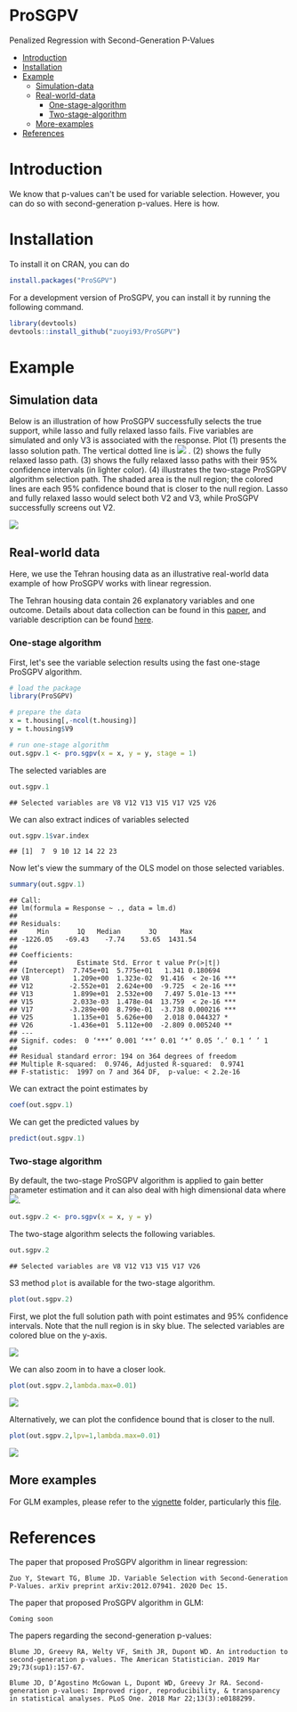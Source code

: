 ProSGPV
========
Penalized Regression with Second-Generation P-Values

- [Introduction](#introduction)
- [Installation](#hinstallation)
- [Example](#example)
  * [Simulation-data](#simulation-data)
  * [Real-world-data](#real-world-data)
    + [One-stage-algorithm](#one-stage-algorithm)
    + [Two-stage-algorithm](#two-stage-algorithm)
  * [More-examples](#more-examples)
- [References](#references)

<!-- toc -->

# Introduction

We know that p-values can't be used for variable selection. However, you can do so with second-generation p-values. Here is how.

# Installation

To install it on CRAN, you can do

``` r
install.packages("ProSGPV")
```

For a development version of ProSGPV, you can install it by running the following command.  

``` r
library(devtools)
devtools::install_github("zuoyi93/ProSGPV")
```

# Example

## Simulation data 

Below is an illustration of how ProSGPV successfully selects the true support, while lasso and fully relaxed lasso fails. Five variables are simulated and only V3 is associated with the response. Plot (1) presents the lasso solution path. The vertical dotted line is <img src="https://latex.codecogs.com/png.latex?\color{blue}{\lambda_{\text{1se}}}" /> . (2) shows the fully relaxed lasso path. (3) shows the fully relaxed lasso paths with their 95% confidence intervals (in lighter color). (4) illustrates the two-stage ProSGPV algorithm selection path. The shaded area is the null region; the colored lines are each 95% confidence bound that is closer to the null region. Lasso and fully relaxed lasso would select both V2 and V3, while ProSGPV successfully screens out V2.  

![](man/figures/fig.4.png)

## Real-world data

Here, we use the Tehran housing data as an illustrative real-world data example of how ProSGPV works with linear regression. 

The Tehran housing data contain 26 explanatory variables and one outcome. Details about data collection can be found in this [paper](https://ascelibrary.org/doi/abs/10.1061/%28ASCE%29CO.1943-7862.0001047), and variable description can be found [here](man/t.housing.Rd). 


### One-stage algorithm

First, let's see the variable selection results using the fast one-stage ProSGPV algorithm.

``` r
# load the package
library(ProSGPV)

# prepare the data
x = t.housing[,-ncol(t.housing)]
y = t.housing$V9

# run one-stage algorithm
out.sgpv.1 <- pro.sgpv(x = x, y = y, stage = 1)
```

The selected variables are  

``` r
out.sgpv.1
```

    ## Selected variables are V8 V12 V13 V15 V17 V25 V26

We can also extract indices of variables selected

``` r
out.sgpv.1$var.index
```

    ## [1]  7  9 10 12 14 22 23


Now let's view the summary of the OLS model on those selected variables. 

``` r
summary(out.sgpv.1)
```

	## Call:
	## lm(formula = Response ~ ., data = lm.d)
	##
	## Residuals:
	##     Min       1Q   Median       3Q      Max 
	## -1226.05   -69.43    -7.74    53.65  1431.54 
	##
	## Coefficients:
	##               Estimate Std. Error t value Pr(>|t|)    
	## (Intercept)  7.745e+01  5.775e+01   1.341 0.180694    
	## V8           1.209e+00  1.323e-02  91.416  < 2e-16 ***
	## V12         -2.552e+01  2.624e+00  -9.725  < 2e-16 ***
	## V13          1.899e+01  2.532e+00   7.497 5.01e-13 ***
	## V15          2.033e-03  1.478e-04  13.759  < 2e-16 ***
	## V17         -3.289e+00  8.799e-01  -3.738 0.000216 ***
	## V25          1.135e+01  5.626e+00   2.018 0.044327 *  
	## V26         -1.436e+01  5.112e+00  -2.809 0.005240 ** 
	## ---
	## Signif. codes:  0 ‘***’ 0.001 ‘**’ 0.01 ‘*’ 0.05 ‘.’ 0.1 ‘ ’ 1
	## 
	## Residual standard error: 194 on 364 degrees of freedom
	## Multiple R-squared:  0.9746,	Adjusted R-squared:  0.9741 
	## F-statistic:  1997 on 7 and 364 DF,  p-value: < 2.2e-16


We can extract the point estimates by  

``` r
coef(out.sgpv.1)
```

We can get the predicted values by

``` r
predict(out.sgpv.1)
```

### Two-stage algorithm 

By default, the two-stage ProSGPV algorithm is applied to gain better parameter estimation and it can also deal with high dimensional data where  <img src="https://latex.codecogs.com/png.latex?\color{blue}{p>n}" />.  

``` r
out.sgpv.2 <- pro.sgpv(x = x, y = y)
```
The two-stage algorithm selects the following variables.

``` r
out.sgpv.2
```

    ## Selected variables are V8 V12 V13 V15 V17 V26

S3 method `plot` is available for the two-stage algorithm.

``` r
plot(out.sgpv.2)
```
First, we plot the full solution path with point estimates and 95% confidence intervals. Note that the null region is in sky blue. The selected variables are colored blue on the y-axis.

![](man/figures/fig.1.png)

We can also zoom in to have a closer look.  

``` r
plot(out.sgpv.2,lambda.max=0.01)
```

![](man/figures/fig.2.png)

Alternatively, we can plot the confidence bound that is closer to the null.

``` r
plot(out.sgpv.2,lpv=1,lambda.max=0.01)
```

![](man/figures/fig.3.png)

## More examples

For GLM examples, please refer to the [vignette](vignettes) folder, particularly this [file](vignettes/glm-vignette.Rmd). 


# References

The paper that proposed ProSGPV algorithm in linear regression:  

	Zuo Y, Stewart TG, Blume JD. Variable Selection with Second-Generation P-Values. arXiv preprint arXiv:2012.07941. 2020 Dec 15.

The paper that proposed ProSGPV algorithm in GLM:

	Coming soon

The papers regarding the second-generation p-values:  

	Blume JD, Greevy RA, Welty VF, Smith JR, Dupont WD. An introduction to second-generation p-values. The American Statistician. 2019 Mar 29;73(sup1):157-67.

	Blume JD, D’Agostino McGowan L, Dupont WD, Greevy Jr RA. Second-generation p-values: Improved rigor, reproducibility, & transparency in statistical analyses. PLoS One. 2018 Mar 22;13(3):e0188299.

